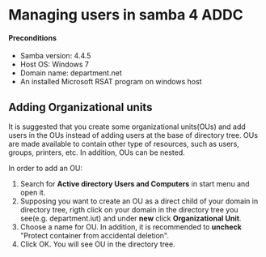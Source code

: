 Managing users in samba 4 ADDC
====


#### Preconditions
* Samba version: 4.4.5
* Host OS: Windows 7
* Domain name: department.net
* An installed Microsoft RSAT program on windows host


Adding Organizational units
----
It is suggested that you create some organizational units(OUs) and add users in the OUs instead of adding users at the base of directory tree. OUs are made available to contain other type of resources, such as users, groups, printers, etc. In addition, OUs can be nested.

In order to add an OU:

1. Search for __Active directory Users and Computers__ in start menu and open it.
2. Supposing you want to create an OU as a direct child of your domain in directory tree, rigth click on your domain in the directory tree you see(e.g. department.iut) and under __new__ click __Organizational Unit__. 
3. Choose a name for OU. In addition, it is recommended to __uncheck__ "Protect container from accidental deletion".
4. Click OK.
You will see OU in the directory tree.
